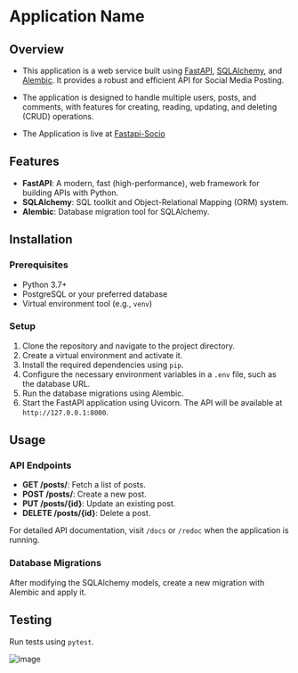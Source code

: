 # Application Name

## Overview

- This application is a web service built using [FastAPI](https://fastapi.tiangolo.com/), [SQLAlchemy](https://www.sqlalchemy.org/), and [Alembic](https://alembic.sqlalchemy.org/). It provides a robust and efficient API for Social Media Posting.

- The application is designed to handle multiple users, posts, and comments, with features for creating,
reading, updating, and deleting (CRUD) operations.

- The Application is live at [Fastapi-Socio](https://fastapi-development.onrender.com/docs)

## Features

- **FastAPI**: A modern, fast (high-performance), web framework for building APIs with Python.
- **SQLAlchemy**: SQL toolkit and Object-Relational Mapping (ORM) system.
- **Alembic**: Database migration tool for SQLAlchemy.

## Installation

### Prerequisites

- Python 3.7+
- PostgreSQL or your preferred database
- Virtual environment tool (e.g., `venv`)

### Setup

1. Clone the repository and navigate to the project directory.
2. Create a virtual environment and activate it.
3. Install the required dependencies using `pip`.
4. Configure the necessary environment variables in a `.env` file, such as the database URL.
5. Run the database migrations using Alembic.
6. Start the FastAPI application using Uvicorn. The API will be available at `http://127.0.0.1:8000`.

## Usage

### API Endpoints

- **GET /posts/**: Fetch a list of posts.
- **POST /posts/**: Create a new post.
- **PUT /posts/{id}**: Update an existing post.
- **DELETE /posts/{id}**: Delete a post.

For detailed API documentation, visit `/docs` or `/redoc` when the application is running.

### Database Migrations

After modifying the SQLAlchemy models, create a new migration with Alembic and apply it.

## Testing

Run tests using `pytest`.


![image](https://github.com/user-attachments/assets/6aec8f0d-b345-4d55-9f8c-a40643915b80)



